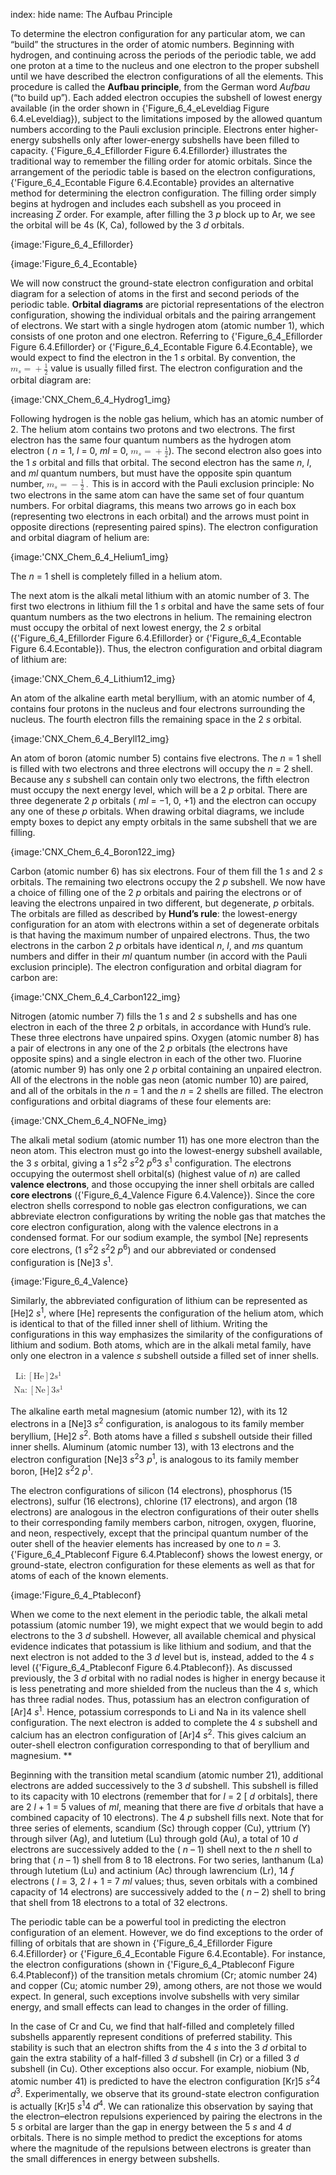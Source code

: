 index: hide
name: The Aufbau Principle

To determine the electron configuration for any particular atom, we can “build” the structures in the order of atomic numbers. Beginning with hydrogen, and continuing across the periods of the periodic table, we add one proton at a time to the nucleus and one electron to the proper subshell until we have described the electron configurations of all the elements. This procedure is called the  **Aufbau principle**, from the German word  *Aufbau* (“to build up”). Each added electron occupies the subshell of lowest energy available (in the order shown in {'Figure_6_4_eLeveldiag Figure 6.4.eLeveldiag}), subject to the limitations imposed by the allowed quantum numbers according to the Pauli exclusion principle. Electrons enter higher-energy subshells only after lower-energy subshells have been filled to capacity. {'Figure_6_4_Efillorder Figure 6.4.Efillorder} illustrates the traditional way to remember the filling order for atomic orbitals. Since the arrangement of the periodic table is based on the electron configurations, {'Figure_6_4_Econtable Figure 6.4.Econtable} provides an alternative method for determining the electron configuration. The filling order simply begins at hydrogen and includes each subshell as you proceed in increasing  *Z* order. For example, after filling the 3 *p* block up to Ar, we see the orbital will be 4s (K, Ca), followed by the 3 *d* orbitals.


{image:'Figure_6_4_Efillorder}
        


{image:'Figure_6_4_Econtable}
        

We will now construct the ground-state electron configuration and orbital diagram for a selection of atoms in the first and second periods of the periodic table.  **Orbital diagrams** are pictorial representations of the electron configuration, showing the individual orbitals and the pairing arrangement of electrons. We start with a single hydrogen atom (atomic number 1), which consists of one proton and one electron. Referring to {'Figure_6_4_Efillorder Figure 6.4.Efillorder} or {'Figure_6_4_Econtable Figure 6.4.Econtable}, we would expect to find the electron in the 1 *s* orbital. By convention, the <math xmlns:q="http://cnx.rice.edu/qml/1.0" xmlns:m="http://www.w3.org/1998/Math/MathML" xmlns:bib="http://bibtexml.sf.net/" xmlns:md="http://cnx.rice.edu/mdml" xmlns="http://cnx.rice.edu/cnxml"><mrow><msub><mi>m</mi><mi>s</mi></msub><mo>=</mo><mo>+</mo><mfrac><mn>1</mn><mn>2</mn></mfrac></mrow></math> value is usually filled first. The electron configuration and the orbital diagram are:


{image:'CNX_Chem_6_4_Hydrog1_img}
        

Following hydrogen is the noble gas helium, which has an atomic number of 2. The helium atom contains two protons and two electrons. The first electron has the same four quantum numbers as the hydrogen atom electron ( *n* = 1,  *l* = 0,  *ml* = 0, <math xmlns:q="http://cnx.rice.edu/qml/1.0" xmlns:m="http://www.w3.org/1998/Math/MathML" xmlns:bib="http://bibtexml.sf.net/" xmlns:md="http://cnx.rice.edu/mdml" xmlns="http://cnx.rice.edu/cnxml"><mrow><msub><mi>m</mi><mi>s</mi></msub><mo>=</mo><mo>+</mo><mfrac><mn>1</mn><mn>2</mn></mfrac></mrow></math>). The second electron also goes into the 1 *s* orbital and fills that orbital. The second electron has the same  *n*,  *l*, and  *ml* quantum numbers, but must have the opposite spin quantum number, <math xmlns:q="http://cnx.rice.edu/qml/1.0" xmlns:m="http://www.w3.org/1998/Math/MathML" xmlns:bib="http://bibtexml.sf.net/" xmlns:md="http://cnx.rice.edu/mdml" xmlns="http://cnx.rice.edu/cnxml"><mrow><msub><mi>m</mi><mi>s</mi></msub><mo>=</mo><mo>−</mo><mfrac><mn>1</mn><mn>2</mn></mfrac><mo>.</mo></mrow></math> This is in accord with the Pauli exclusion principle: No two electrons in the same atom can have the same set of four quantum numbers. For orbital diagrams, this means two arrows go in each box (representing two electrons in each orbital) and the arrows must point in opposite directions (representing paired spins). The electron configuration and orbital diagram of helium are:


{image:'CNX_Chem_6_4_Helium1_img}
        

The  *n* = 1 shell is completely filled in a helium atom.

The next atom is the alkali metal lithium with an atomic number of 3. The first two electrons in lithium fill the 1 *s* orbital and have the same sets of four quantum numbers as the two electrons in helium. The remaining electron must occupy the orbital of next lowest energy, the 2 *s* orbital ({'Figure_6_4_Efillorder Figure 6.4.Efillorder} or {'Figure_6_4_Econtable Figure 6.4.Econtable}). Thus, the electron configuration and orbital diagram of lithium are:


{image:'CNX_Chem_6_4_Lithium12_img}
        

An atom of the alkaline earth metal beryllium, with an atomic number of 4, contains four protons in the nucleus and four electrons surrounding the nucleus. The fourth electron fills the remaining space in the 2 *s* orbital.


{image:'CNX_Chem_6_4_Beryll12_img}
        

An atom of boron (atomic number 5) contains five electrons. The  *n* = 1 shell is filled with two electrons and three electrons will occupy the  *n* = 2 shell. Because any  *s* subshell can contain only two electrons, the fifth electron must occupy the next energy level, which will be a 2 *p* orbital. There are three degenerate 2 *p* orbitals ( *ml* = −1, 0, +1) and the electron can occupy any one of these  *p* orbitals. When drawing orbital diagrams, we include empty boxes to depict any empty orbitals in the same subshell that we are filling.


{image:'CNX_Chem_6_4_Boron122_img}
        

Carbon (atomic number 6) has six electrons. Four of them fill the 1 *s* and 2 *s* orbitals. The remaining two electrons occupy the 2 *p* subshell. We now have a choice of filling one of the 2 *p* orbitals and pairing the electrons or of leaving the electrons unpaired in two different, but degenerate,  *p* orbitals. The orbitals are filled as described by  **Hund’s rule**: the lowest-energy configuration for an atom with electrons within a set of degenerate orbitals is that having the maximum number of unpaired electrons. Thus, the two electrons in the carbon 2 *p* orbitals have identical  *n*,  *l*, and  *ms* quantum numbers and differ in their  *ml* quantum number (in accord with the Pauli exclusion principle). The electron configuration and orbital diagram for carbon are:


{image:'CNX_Chem_6_4_Carbon122_img}
        

Nitrogen (atomic number 7) fills the 1 *s* and 2 *s* subshells and has one electron in each of the three 2 *p* orbitals, in accordance with Hund’s rule. These three electrons have unpaired spins. Oxygen (atomic number 8) has a pair of electrons in any one of the 2 *p* orbitals (the electrons have opposite spins) and a single electron in each of the other two. Fluorine (atomic number 9) has only one 2 *p* orbital containing an unpaired electron. All of the electrons in the noble gas neon (atomic number 10) are paired, and all of the orbitals in the  *n* = 1 and the  *n* = 2 shells are filled. The electron configurations and orbital diagrams of these four elements are:


{image:'CNX_Chem_6_4_NOFNe_img}
        

The alkali metal sodium (atomic number 11) has one more electron than the neon atom. This electron must go into the lowest-energy subshell available, the 3 *s* orbital, giving a 1 *s*<sup>2</sup>2 *s*<sup>2</sup>2 *p*<sup>6</sup>3 *s*<sup>1</sup> configuration. The electrons occupying the outermost shell orbital(s) (highest value of  *n*) are called  **valence electrons**, and those occupying the inner shell orbitals are called  **core electrons** ({'Figure_6_4_Valence Figure 6.4.Valence}). Since the core electron shells correspond to noble gas electron configurations, we can abbreviate electron configurations by writing the noble gas that matches the core electron configuration, along with the valence electrons in a condensed format. For our sodium example, the symbol [Ne] represents core electrons, (1 *s*<sup>2</sup>2 *s*<sup>2</sup>2 *p*<sup>6</sup>) and our abbreviated or condensed configuration is [Ne]3 *s*<sup>1</sup>.


{image:'Figure_6_4_Valence}
        

Similarly, the abbreviated configuration of lithium can be represented as [He]2 *s*<sup>1</sup>, where [He] represents the configuration of the helium atom, which is identical to that of the filled inner shell of lithium. Writing the configurations in this way emphasizes the similarity of the configurations of lithium and sodium. Both atoms, which are in the alkali metal family, have only one electron in a valence  *s* subshell outside a filled set of inner shells.

<math xmlns:q="http://cnx.rice.edu/qml/1.0" xmlns:m="http://www.w3.org/1998/Math/MathML" xmlns:bib="http://bibtexml.sf.net/" xmlns:md="http://cnx.rice.edu/mdml" xmlns="http://cnx.rice.edu/cnxml"><mtable columnalign="left"><mtr/><mtr><mtd><mtext>Li:</mtext><mspace width="0.2em"/><mrow><mo>[</mo> <mrow><mtext>He</mtext></mrow> <mo>]</mo></mrow><mn>2</mn><msup><mi>s</mi><mn>1</mn></msup></mtd></mtr><mtr><mtd><mtext>Na:</mtext><mspace width="0.2em"/><mrow><mo>[</mo> <mrow><mtext>Ne</mtext></mrow> <mo>]</mo></mrow><mn>3</mn><msup><mi>s</mi><mn>1</mn></msup></mtd></mtr></mtable></math>

The alkaline earth metal magnesium (atomic number 12), with its 12 electrons in a [Ne]3 *s*<sup>2</sup> configuration, is analogous to its family member beryllium, [He]2 *s*<sup>2</sup>. Both atoms have a filled  *s* subshell outside their filled inner shells. Aluminum (atomic number 13), with 13 electrons and the electron configuration [Ne]3 *s*<sup>2</sup>3 *p*<sup>1</sup>, is analogous to its family member boron, [He]2 *s*<sup>2</sup>2 *p*<sup>1</sup>.

The electron configurations of silicon (14 electrons), phosphorus (15 electrons), sulfur (16 electrons), chlorine (17 electrons), and argon (18 electrons) are analogous in the electron configurations of their outer shells to their corresponding family members carbon, nitrogen, oxygen, fluorine, and neon, respectively, except that the principal quantum number of the outer shell of the heavier elements has increased by one to  *n* = 3. {'Figure_6_4_Ptableconf Figure 6.4.Ptableconf} shows the lowest energy, or ground-state, electron configuration for these elements as well as that for atoms of each of the known elements.


{image:'Figure_6_4_Ptableconf}
        

When we come to the next element in the periodic table, the alkali metal potassium (atomic number 19), we might expect that we would begin to add electrons to the 3 *d* subshell. However, all available chemical and physical evidence indicates that potassium is like lithium and sodium, and that the next electron is not added to the 3 *d* level but is, instead, added to the 4 *s* level ({'Figure_6_4_Ptableconf Figure 6.4.Ptableconf}). As discussed previously, the 3 *d* orbital with no radial nodes is higher in energy because it is less penetrating and more shielded from the nucleus than the 4 *s*, which has three radial nodes. Thus, potassium has an electron configuration of [Ar]4 *s*<sup>1</sup>. Hence, potassium corresponds to Li and Na in its valence shell configuration. The next electron is added to complete the 4 *s* subshell and calcium has an electron configuration of [Ar]4 *s*<sup>2</sup>. This gives calcium an outer-shell electron configuration corresponding to that of beryllium and magnesium. **

Beginning with the transition metal scandium (atomic number 21), additional electrons are added successively to the 3 *d* subshell. This subshell is filled to its capacity with 10 electrons (remember that for  *l* = 2 [ *d* orbitals], there are 2 *l* + 1 = 5 values of  *ml*, meaning that there are five  *d* orbitals that have a combined capacity of 10 electrons). The 4 *p* subshell fills next. Note that for three series of elements, scandium (Sc) through copper (Cu), yttrium (Y) through silver (Ag), and lutetium (Lu) through gold (Au), a total of 10  *d* electrons are successively added to the ( *n* – 1) shell next to the  *n* shell to bring that ( *n* – 1) shell from 8 to 18 electrons. For two series, lanthanum (La) through lutetium (Lu) and actinium (Ac) through lawrencium (Lr), 14  *f* electrons ( *l* = 3, 2 *l* + 1 = 7  *ml* values; thus, seven orbitals with a combined capacity of 14 electrons) are successively added to the ( *n* – 2) shell to bring that shell from 18 electrons to a total of 32 electrons.

The periodic table can be a powerful tool in predicting the electron configuration of an element. However, we do find exceptions to the order of filling of orbitals that are shown in {'Figure_6_4_Efillorder Figure 6.4.Efillorder} or {'Figure_6_4_Econtable Figure 6.4.Econtable}. For instance, the electron configurations (shown in {'Figure_6_4_Ptableconf Figure 6.4.Ptableconf}) of the transition metals chromium (Cr; atomic number 24) and copper (Cu; atomic number 29), among others, are not those we would expect. In general, such exceptions involve subshells with very similar energy, and small effects can lead to changes in the order of filling.

In the case of Cr and Cu, we find that half-filled and completely filled subshells apparently represent conditions of preferred stability. This stability is such that an electron shifts from the 4 *s* into the 3 *d* orbital to gain the extra stability of a half-filled 3 *d* subshell (in Cr) or a filled 3 *d* subshell (in Cu). Other exceptions also occur. For example, niobium (Nb, atomic number 41) is predicted to have the electron configuration [Kr]5 *s*<sup>2</sup>4 *d*<sup>3</sup>. Experimentally, we observe that its ground-state electron configuration is actually [Kr]5 *s*<sup>1</sup>4 *d*<sup>4</sup>. We can rationalize this observation by saying that the electron–electron repulsions experienced by pairing the electrons in the 5 *s* orbital are larger than the gap in energy between the 5 *s* and 4 *d* orbitals. There is no simple method to predict the exceptions for atoms where the magnitude of the repulsions between electrons is greater than the small differences in energy between subshells.
